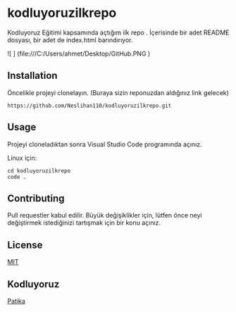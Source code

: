 # kodluyoruzilkrepo
Kodluyoruz Eğitimi kapsamında açtığım ilk repo
. İçerisinde bir adet README dosyası, bir adet de index.html barındırıyor.


![  ] (file:///C:/Users/ahmet/Desktop/GitHub.PNG )

## Installation

Öncelikle projeyi clonelayın. (Buraya sizin reponuzdan aldığınız link gelecek)

```
https://github.com/Neslihan110/kodluyoruzilkrepo.git
```

## Usage

Projeyi cloneladıktan sonra Visual Studio Code programında açınız.

Linux için:

```
cd kodluyoruzilkrepo
code .
```

## Contributing

Pull requestler kabul edilir. Büyük değişiklikler için, lütfen önce neyi değiştirmek istediğinizi tartışmak için bir konu açınız.

## License

[MIT](https://github.com/Neslihan110/kodluyoruzilkrepo/blob/main/LICENSE)

## Kodluyoruz
[Patika](https://www.patika.dev/tr)
